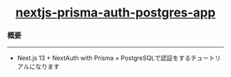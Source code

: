 <a href="https://nextjs-prisma-auth-postgres-app.vercel.app/">
  <h1 align="center">nextjs-prisma-auth-postgres-app</h1>
</a>

### 概要

---

- Next.js 13 + NextAuth with Prisma × PostgreSQLで認証をするチュートリアルになります
